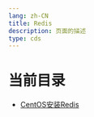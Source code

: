 ```yaml
---
lang: zh-CN  
title: Redis  
description: 页面的描述  
type: cds  
---
```


# 当前目录

- [CentOS安装Redis](CentOS安装Redis.md)  

<AdsbyGoogle slot="7889564278" layout="in-article"/>

<Comment></Comment>
